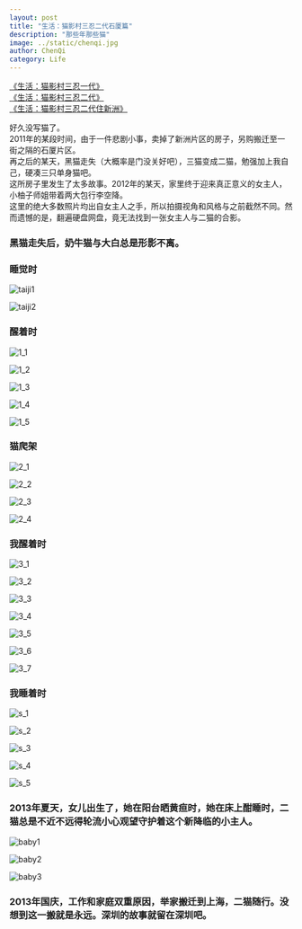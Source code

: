 ```yaml
---
layout: post
title: "生活：猫影村三忍二代石厦篇"
description: "那些年那些猫"
image: ../static/chenqi.jpg
author: ChenQi
category: Life
---
```


[《生活：猫影村三忍一代》](../cats-1/)  
[《生活：猫影村三忍二代》](../cats-2/)  
[《生活：猫影村三忍二代住新洲》](../cats-3/)

好久没写猫了。  
2011年的某段时间，由于一件悲剧小事，卖掉了新洲片区的房子，另购搬迁至一街之隔的石厦片区。  
再之后的某天，黑猫走失（大概率是门没关好吧），三猫变成二猫，勉强加上我自己，硬凑三只单身猫吧。  
这所房子里发生了太多故事。2012年的某天，家里终于迎来真正意义的女主人，小柚子师姐带着两大包行李空降。  
这里的绝大多数照片均出自女主人之手，所以拍摄视角和风格与之前截然不同。然而遗憾的是，翻遍硬盘网盘，竟无法找到一张女主人与二猫的合影。

### 黑猫走失后，奶牛猫与大白总是形影不离。

### 睡觉时

![taiji1](../static/cats4/taiji1.JPG)

![taiji2](../static/cats4/taiji2.JPG)

### 醒着时

![1_1](../static/cats4/1_1.JPG)

![1_2](../static/cats4/1_2.JPG)

![1_3](../static/cats4/1_3.JPG)

![1_4](../static/cats4/1_4.JPG)

![1_5](../static/cats4/1_5.JPG)

### 猫爬架

![2_1](../static/cats4/2_1.JPG)

![2_2](../static/cats4/2_2.JPG)

![2_3](../static/cats4/2_3.JPG)

![2_4](../static/cats4/2_4.JPG)

### 我醒着时

![3_1](../static/cats4/3_1.JPG)

![3_2](../static/cats4/3_2.JPG)

![3_3](../static/cats4/3_3.JPG)

![3_4](../static/cats4/3_4.JPG)

![3_5](../static/cats4/3_5.JPG)

![3_6](../static/cats4/3_6.JPG)

![3_7](../static/cats4/3_7.JPG)

### 我睡着时

![s_1](../static/cats4/s_1.JPG)

![s_2](../static/cats4/s_2.JPG)

![s_3](../static/cats4/s_3.JPG)

![s_4](../static/cats4/s_4.JPG)

![s_5](../static/cats4/s_5.JPG)

### 2013年夏天，女儿出生了，她在阳台晒黄疸时，她在床上酣睡时，二猫总是不近不远得轮流小心观望守护着这个新降临的小主人。

![baby1](../static/cats4/baby1.JPG)

![baby2](../static/cats4/baby2.JPG)

![baby3](../static/cats4/baby3.JPG)

### 2013年国庆，工作和家庭双重原因，举家搬迁到上海，二猫随行。没想到这一搬就是永远。深圳的故事就留在深圳吧。
